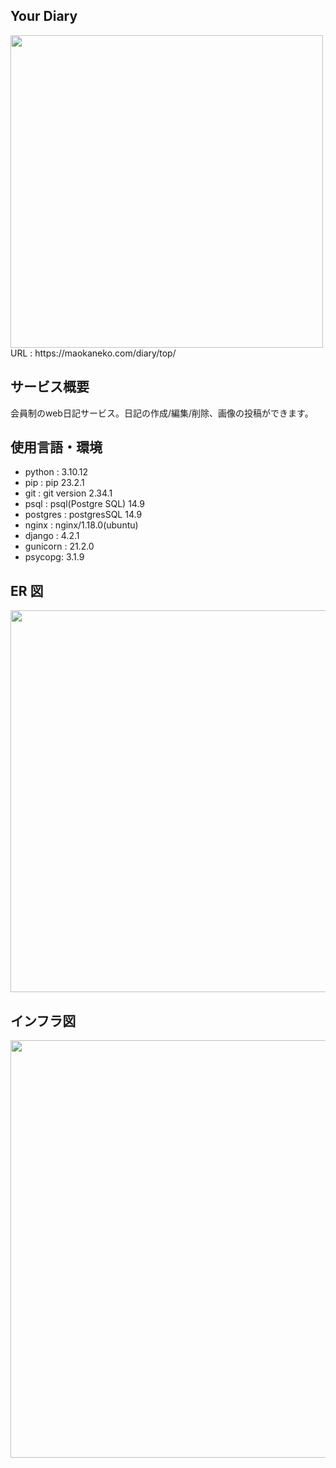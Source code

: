 ## Your Diary
<img width="500"  src="https://github.com/maokaneko/portfolio_django/assets/141111818/407f5760-3fbb-4cae-990d-ce0e291d1794">
<br>
URL : https://maokaneko.com/diary/top/

## サービス概要
会員制のweb日記サービス。日記の作成/編集/削除、画像の投稿ができます。


## 使用言語・環境
* python : 3.10.12
* pip : pip 23.2.1
* git : git version 2.34.1
* psql : psql(Postgre SQL) 14.9
* postgres : postgresSQL 14.9
* nginx : nginx/1.18.0(ubuntu)
* django : 4.2.1
* gunicorn : 21.2.0
* psycopg: 3.1.9

## ER 図
<img width="611" src="https://github.com/maokaneko/Your-Diary/assets/141111818/85d118c8-2639-413b-8397-ed3658a15158">



## インフラ図
<img width="668" src="https://github.com/maokaneko/Your-Diary/assets/141111818/15c762bd-faf3-4ab9-b0c5-62e3d09a4373">


